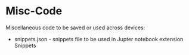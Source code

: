 # Misc-Code

Miscellaneous code to be saved or used across devices:

* snippets.json - snippets file to be used in Jupter notebook extension Snippets
